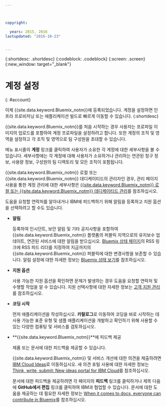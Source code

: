 ```yaml
---



copyright:

  years: 2015, 2016
lastupdated: "2016-10-23"


---
```


{:shortdesc: .shortdesc}
{:codeblock: .codeblock}
{:screen: .screen}
{:new_window: target="_blank"}


# 계정 설정
{: #account}

이제 {{site.data.keyword.Bluemix_notm}}에 등록되었습니다. 계정을 설정하면 인프라 프로비저닝 또는 애플리케이션 빌드로 빠르게 이동할 수 있습니다.
{:shortdesc}

{{site.data.keyword.Bluemix_notm}}를 처음 시작하는 경우 사용자는 프로파일 이미지의 업로드를 포함하여 계정 프로파일을 설정하려고 합니다. 또한 계정의 조직 및 영역을 설정하고 각 조직 및 영역으로 팀 구성원을 초대할 수 있습니다. 

메뉴 표시줄의 **계정** 링크를 클릭하여 사용자가 소유한 각 계정에 대한 세부사항을 볼 수 있습니다. 세부사항에는 각 계정에 대해 사용자가 소유하거나 관리하는 연관된 청구 정보, 사용량 정보, 구성원의 팀 디렉토리 및 모든 조직이 포함됩니다.
 

{{site.data.keyword.Bluemix_notm}} 로컬 또는 {{site.data.keyword.Bluemix_notm}} 데디케이티드의 관리자인 경우, 관리 페이지 사용을 통한 계정 관리에 대한 세부사항은 [{{site.data.keyword.Bluemix_notm}} 로컬 또는 {{site.data.keyword.Bluemix_notm}} 데디케이티드 관리](/docs/admin/index.html#mng)를 참조하십시오.

도움을 요청할 연락처를 알아내거나 IBM에 피드백하기 위해 알림을 등록하고 지원 옵션을 선택하려고 할 수도 있습니다.  

- **알림** 
  
  등록하여 인시던트, 보안 알림 및 기타 공지사항을 포함하여 {{site.data.keyword.Bluemix_notm}} 플랫폼의 퍼블릭 지역으로의 유지보수 업데이트, 연관된 서비스에 대한 알림을 받으십시오. [Bluemix 상태 페이지](http://ibm.biz/Bluemixstatus)의 RSS 링크에 RSS 피드 리더를 지정하여 지금까지의 {{site.data.keyword.Bluemix_notm}} 퍼블릭에 대한 변경사항을 보존할 수 있습니다. 알림 설정에 대한 자세한 정보는 [Bluemix 상태 보기](/docs/support/index.html#viewing-bluemix-status)를 참조하십시오.

- **지원 옵션** 
  
  사용 가능한 지원 옵션을 확인하면 문제가 발생하는 경우 도움을 요청할 연락처 및 수행할 작업을 알 수 있습니다. 지원 선택사항에 대한 자세한 정보는 [고객 지원 관리](/docs/support/index.html#getting-customer-support)를 참조하십시오.

- **코딩 시작** 
  
  먼저 애플리케이션을 작성하십시오. **카탈로그**로 이동하여 코딩을 바로 시작하는 데 사용 가능한 표준 유형 및 샘플 애플리케이션을 개발하고 확인하기 위해 사용할 수 있는 다양한 컴퓨팅 및 서비스를 검토하십시오.  

- **{{site.data.keyword.Bluemix_notm}}**에 피드백 제공 
  
  제품 또는 문서에 대한 피드백을 제공할 수 있습니다. 
  
  {{site.data.keyword.Bluemix_notm}} 및 서비스 개선에 대한 의견을 제출하려면 [IBM Cloud Ideas](https://ibmcloud.ideas.aha.io)로 이동하십시오. 새 의견 포털 사용에 대한 자세한 정보는 [Think, write, submit: New ideas portal for IBM Cloud](https://developer.ibm.com/bluemix/2016/10/05/think-write-submit/)를 참조하십시오. 
  
  문서에 대한 피드백을 제공하려면 각 페이지의 **피드백** 링크를 클릭하거나 제목 다음에 **GitHub에서 편집** 링크를 클릭하여 IBM과 협업할 수 있습니다. 문서에 대한 도움을 제공하는 데 필요한 자세한 정보는 [When it comes to docs, everyone can contribute in Bluemix](https://developer.ibm.com/bluemix/2016/01/13/bluemix-docs-now-open-source-on-github/)를 참조하십시오.


